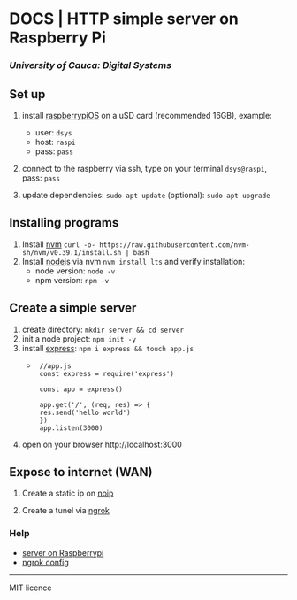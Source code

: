 # DOCS | HTTP simple server on Raspberry Pi
### *University of Cauca: Digital Systems*

## Set up

1. install [raspberrypiOS](https://www.raspberrypi.com/software/) on a uSD card (recommended 16GB), example:
   - user: ``dsys``
   - host: ``raspi``
   - pass: ``pass``
2. connect to the raspberry via ssh, type on your terminal ``dsys@raspi``, pass: ``pass`` 

3. update dependencies: ``sudo apt update`` (optional): ``sudo apt upgrade``

## Installing programs

1. Install [nvm](https://github.com/nvm-sh/nvm) `curl -o- https://raw.githubusercontent.com/nvm-sh/nvm/v0.39.1/install.sh | bash`
2. Install [nodejs](https://nodejs.org) via nvm ``nvm install lts`` and verify installation:
   - node version: ``node -v`` 
   - npm version: ``npm -v`` 

## Create a simple server

1. create directory: ``mkdir server && cd server``
2. init a node project: `npm init -y`
3. install [express](https:expressjs.com): ``npm i express && touch app.js``
   - ```
      //app.js
      const express = require('express')

      const app = express()

      app.get('/', (req, res) => {
      res.send('hello world')
      })
      app.listen(3000)

4. open on your browser http://localhost:3000

## Expose to internet (WAN)

1. Create a static ip on [noip](https://noip.com)

2. Create a tunel via [ngrok](https://ngrok.com)

### Help
* [server on Raspberrypi](https://www.youtube.com/watch?v=QdHvS0D1zAI&t=440s)
* [ngrok config](https://www.youtube.com/watch?v=iAgJ6eCgUIA)
---

MIT licence
